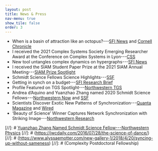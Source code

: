 ```yaml
---
layout: post
title: News & Press
nav-menu: true
show_tile: false
order: 3
---
```


* When is a basin of attraction like an octopus?---[SFI News](https://www.santafe.edu/news-center/news/when-basin-attraction-octopus) and [Cornell Chronicle](https://news.cornell.edu/stories/2021/11/when-basin-attraction-octopus)
* I received the 2021 Complex Systems Society Emerging Researcher Award at the Conference on Complex Systems in Lyon---[CSS](https://cssociety.org/news/112)
* New tool untangles complex dynamics on hypergraphs---[SFI News](https://www.santafe.edu/news-center/news/new-tool-untangles-complex-dynamics-hypergraphs)
* I received the SIAM Student Paper Prize at the 2021 SIAM Annual Meeting---[SIAM Prize Spotlight](https://sinews.siam.org/Details-Page/an21-prize-spotlight#YZ)
* Schmidt Science Fellows Science Highlights---[SSF](https://schmidtsciencefellows.org/news/science-highlights-from-the-community/)
* Getting in synch on a budget---[SFI Research Brief](https://www.santafe.edu/news-center/news/research-brief-getting-synch-budget)
* Profile Featured on TGS Spotlight---[Northwestern TGS](https://www.tgs.northwestern.edu/about/our-people/spotlight/yuanzhao-zhang.html)
* Andrea d’Aquino and Yuanzhao Zhang named 2020 Schmidt Science Fellows---[Northwestern Now](https://news.northwestern.edu/stories/2020/04/andrea-daquino-and-yuanzhao-zhang-named-2020-schmidt-science-fellows/) and [SSF](https://schmidtsciencefellows.org/news/2020-cohort/)
* Scientists Discover Exotic New Patterns of Synchronization---[Quanta Magazine](https://www.quantamagazine.org/physicists-discover-exotic-patterns-of-synchronization-20190404/) and [Wired](https://www.wired.com/story/the-math-of-how-crickets-starlings-and-neurons-sync-up)
* ‘Beauty of Science’ Winner Captures Network Synchronization with Striking Image---[Northwestern Research](https://www.research.northwestern.edu/beauty-science-winner-captures-network-synchronization-striking-image/)

[//]: # [Yuanzhao Zhang Named Schmidt Science Fellow---Northwestern Physics](https://www.physics.northwestern.edu/about/news/2020/yuanzhao-zhang-named-schmidt-science-fellow.html)
[//]: # (https://jwcdaily.com/2016/07/28/the-science-of-dance/)
[//]: # (https://www.alyssaemotter.com/new-gallery-1/2018/4/20/syncing-up-without-sameness)
[//]: # (Complexity Postdoctoral Fellowship)
